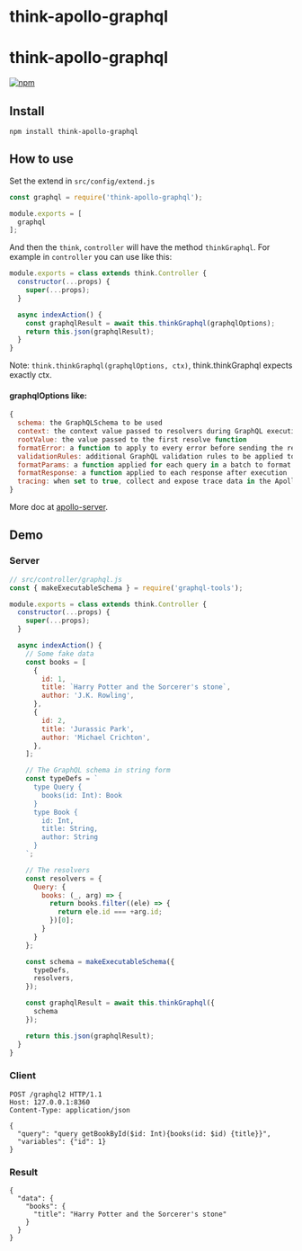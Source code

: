 # think-apollo-graphql

# think-apollo-graphql
[![npm](https://img.shields.io/npm/v/think-apollo-graphql.svg?style=flat-square)](https://www.npmjs.com/package/think-apollo-graphql)

## Install

```
npm install think-apollo-graphql
```
## How to use

Set the extend in `src/config/extend.js`

```js
const graphql = require('think-apollo-graphql');

module.exports = [
  graphql
];
```

And then the `think`, `controller` will have the method `thinkGraphql`. For
example in `controller` you can use like this:


```js
module.exports = class extends think.Controller {
  constructor(...props) {
    super(...props);
  }

  async indexAction() {
    const graphqlResult = await this.thinkGraphql(graphqlOptions);
    return this.json(graphqlResult);
  }
}
```

Note: `think.thinkGraphql(graphqlOptions, ctx)`, think.thinkGraphql expects exactly ctx.


#### graphqlOptions like:

```js
{
  schema: the GraphQLSchema to be used
  context: the context value passed to resolvers during GraphQL execution
  rootValue: the value passed to the first resolve function
  formatError: a function to apply to every error before sending the response to clients
  validationRules: additional GraphQL validation rules to be applied to client-specified queries
  formatParams: a function applied for each query in a batch to format parameters before execution
  formatResponse: a function applied to each response after execution
  tracing: when set to true, collect and expose trace data in the Apollo Tracing format
}
```

More doc at [apollo-server](https://github.com/apollographql/apollo-server).


## Demo

### Server
```js
// src/controller/graphql.js
const { makeExecutableSchema } = require('graphql-tools');

module.exports = class extends think.Controller {
  constructor(...props) {
    super(...props);
  }

  async indexAction() {
    // Some fake data
    const books = [
      {
        id: 1,
        title: `Harry Potter and the Sorcerer's stone`,
        author: 'J.K. Rowling',
      },
      {
        id: 2,
        title: 'Jurassic Park',
        author: 'Michael Crichton',
      },
    ];

    // The GraphQL schema in string form
    const typeDefs = `
      type Query {
        books(id: Int): Book
      }
      type Book {
        id: Int,
        title: String,
        author: String
      }
    `;

    // The resolvers
    const resolvers = {
      Query: {
        books: (_, arg) => {
          return books.filter((ele) => {
            return ele.id === +arg.id;
          })[0];
        }
      }
    };

    const schema = makeExecutableSchema({
      typeDefs,
      resolvers,
    });

    const graphqlResult = await this.thinkGraphql({
      schema
    });

    return this.json(graphqlResult);
  }
}
```

### Client
```
POST /graphql2 HTTP/1.1
Host: 127.0.0.1:8360
Content-Type: application/json

{
  "query": "query getBookById($id: Int){books(id: $id) {title}}",
  "variables": {"id": 1}
}
```

### Result
```
{
  "data": {
    "books": {
      "title": "Harry Potter and the Sorcerer's stone"
    }
  }
}
```
